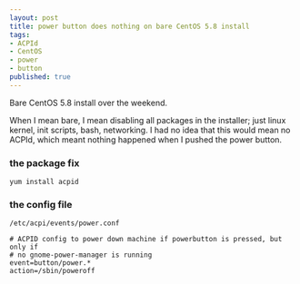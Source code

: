 ```yaml
---
layout: post
title: power button does nothing on bare CentOS 5.8 install
tags:
- ACPId
- CentOS
- power
- button
published: true
---
```

Bare CentOS 5.8 install over the weekend.

When I mean bare, I mean disabling all packages in the installer;
just linux kernel, init scripts, bash, networking.
I had no idea that this would mean no ACPId, which meant nothing
happened when I pushed the power button.


### the package fix

    yum install acpid


### the config file

`/etc/acpi/events/power.conf`

    # ACPID config to power down machine if powerbutton is pressed, but only if
    # no gnome-power-manager is running
    event=button/power.*
    action=/sbin/poweroff
